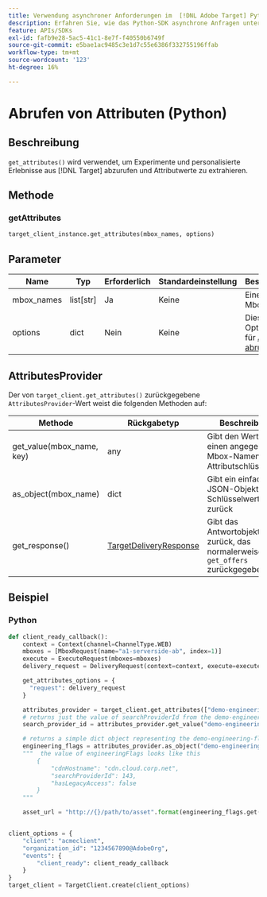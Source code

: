```yaml
---
title: Verwendung asynchroner Anforderungen im  [!DNL Adobe Target] Python-SDK
description: Erfahren Sie, wie das Python-SDK asynchrone Anfragen unterstützt, wodurch die effektive Zielzeit auf null reduziert werden kann. [!DNL Target]
feature: APIs/SDKs
exl-id: fafb9e28-5ac5-41c1-8e7f-f40550b6749f
source-git-commit: e5bae1ac9485c3e1d7c55e6386f332755196ffab
workflow-type: tm+mt
source-wordcount: '123'
ht-degree: 16%

---
```


# Abrufen von Attributen (Python)

## Beschreibung

`get_attributes()` wird verwendet, um Experimente und personalisierte Erlebnisse aus [!DNL Target] abzurufen und Attributwerte zu extrahieren.


## Methode

### getAttributes

```python {line-numbers="true"}
target_client_instance.get_attributes(mbox_names, options)
```

## Parameter

| Name | Typ | Erforderlich | Standardeinstellung | Beschreibung |
| --- | --- | --- | --- | --- |
| mbox_names | list[str] | Ja | Keine | Eine Liste der Mbox-Namen |
| options | dict | Nein | Keine | Dieselben Optionen wie für [Angebote abrufen](get-offers.md) |

## AttributesProvider

Der von `target_client.get_attributes()` zurückgegebene `AttributesProvider`-Wert weist die folgenden Methoden auf:

| Methode | Rückgabetyp | Beschreibung |
| --- | --- | --- |
| get_value(mbox_name, key) | any | Gibt den Wert für einen angegebenen Mbox-Namen und Attributschlüssel aus |
| as_object(mbox_name) | dict | Gibt ein einfaches JSON-Objekt mit Schlüsselwertpaaren zurück |
| get_response() | [TargetDeliveryResponse](https://github.com/adobe/target-python-sdk/blob/main/target_python_sdk/types/target_delivery_response.py) | Gibt das Antwortobjekt zurück, das normalerweise von `get_offers` zurückgegeben wird |

## Beispiel

### Python

```python {line-numbers="true"}
def client_ready_callback():
    context = Context(channel=ChannelType.WEB)
    mboxes = [MboxRequest(name="a1-serverside-ab", index=1)]
    execute = ExecuteRequest(mboxes=mboxes)
    delivery_request = DeliveryRequest(context=context, execute=execute)

    get_attributes_options = {
      "request": delivery_request
    }

    attributes_provider = target_client.get_attributes(["demo-engineering-flags"], get_attributes_options)
    # returns just the value of searchProviderId from the demo-engineering-flags mbox offer
    search_provider_id = attributes_provider.get_value("demo-engineering-flags", "searchProviderId")

    # returns a simple dict object representing the demo-engineering-flags mbox offer
    engineering_flags = attributes_provider.as_object("demo-engineering-flags")
    """  the value of engineeringFlags looks like this
        {
            "cdnHostname": "cdn.cloud.corp.net",
            "searchProviderId": 143,
            "hasLegacyAccess": false
        }
    """

    asset_url = "http://{}/path/to/asset".format(engineering_flags.get("cdnHostname"))


client_options = {
    "client": "acmeclient",
    "organization_id": "1234567890@AdobeOrg",
    "events": {
        "client_ready": client_ready_callback
    }
}
target_client = TargetClient.create(client_options)
```
